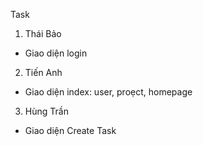 
Task
1. Thái Bảo
- Giao diện login

2. Tiến Anh
- Giao diện index: user, proẹct, homepage

3. Hùng Trần
- Giao diện Create Task